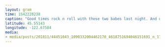 ```yaml
---
layout: gram
time: 1542228238
caption: "Good times rock n roll with these two babes last night. And don't worry, they still know how to party. 🤘🏼"
latitude: 45.55143
longitude: -122.67584
media:
- media/posts/201811/44451043_1090332004462170_4618751694046151691_n_17981111074127039.jpg
---
```

